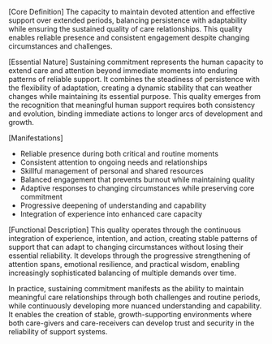[Core Definition]
The capacity to maintain devoted attention and effective support over extended periods, balancing persistence with adaptability while ensuring the sustained quality of care relationships. This quality enables reliable presence and consistent engagement despite changing circumstances and challenges.

[Essential Nature]
Sustaining commitment represents the human capacity to extend care and attention beyond immediate moments into enduring patterns of reliable support. It combines the steadiness of persistence with the flexibility of adaptation, creating a dynamic stability that can weather changes while maintaining its essential purpose. This quality emerges from the recognition that meaningful human support requires both consistency and evolution, binding immediate actions to longer arcs of development and growth.

[Manifestations]
- Reliable presence during both critical and routine moments
- Consistent attention to ongoing needs and relationships
- Skillful management of personal and shared resources
- Balanced engagement that prevents burnout while maintaining quality
- Adaptive responses to changing circumstances while preserving core commitment
- Progressive deepening of understanding and capability
- Integration of experience into enhanced care capacity

[Functional Description]
This quality operates through the continuous integration of experience, intention, and action, creating stable patterns of support that can adapt to changing circumstances without losing their essential reliability. It develops through the progressive strengthening of attention spans, emotional resilience, and practical wisdom, enabling increasingly sophisticated balancing of multiple demands over time.

In practice, sustaining commitment manifests as the ability to maintain meaningful care relationships through both challenges and routine periods, while continuously developing more nuanced understanding and capability. It enables the creation of stable, growth-supporting environments where both care-givers and care-receivers can develop trust and security in the reliability of support systems.